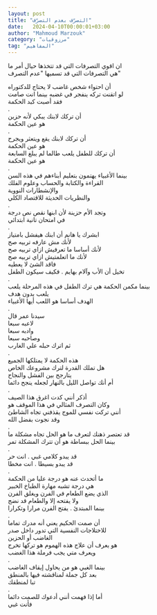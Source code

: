 ```yaml
---
layout: post
title: "التصرّف بعدم التصرّف"
date:   2024-04-10T00:00:01+03:00
author: "Mahmoud Marzouk"
category: "مرزوقيات"
tag: "المفاهيم"
---
```



ان اقوي التصرفات التي قد تتخذها حيال أمر ما  
هي التصرفات التي قد تسميها "عدم التصرف"

أن احتواء شخص غاضب لا يحتاج للدكتوراه  
لو اتقنت تركه ينفجر في غضبه بينما انت صامت  
فقد أصبت كبد الحكمة  
.  
أن تركك لابنك يبكي لأنه حزين  
هو عين الحكمة  
.  
أن تركك لابنك يقع ويتعثر ويجرح  
هو عين الحكمة  
أن تركك للطفل يلعب طالما لم يبلغ السابعة  
هو عين الحكمة  
.  
بينما الأغبياء يهتمون بتعليم أبناءهم في هذه السن  
القراءة والكتابة والحساب وعلوم الفلك  
والإنشطارات النووية  
والنظريات الحديثة للاقتصاد الكلي  
.  
وتجد الأم حزينة لأن ابنها نقص نص درجة  
في امتحان تانية ابتدائي  
.  
ابشرك يا هانم أن ابنك هيفشل بامتياز  
لأنك مش عارفه تربيه صح  
لأنك أساسا ما تعرفيش ازاي تربيه صح  
لأنك ما اتعلمتيش ازاي تربيه صح  
فاقد الشئ لا يعطيه  
تخيل أن الأب وآلام بهايم . فكيف سيكون الطفل  
.  
بينما مكمن الحكمة هي ترك الطفل في هذه المرحلة يلعب  
يلعب بدون هدف  
الهدف أساسا هو اللعب أيها الأغبياء  
.  
سيدنا عمر قال  
لاعبه سبعا  
وادبه سبعا  
وصاحبه سبعا  
ثم اترك حبله علي الغارب  
.  
هذه الحكمة لا يمتلكها الجميع  
هل تملك القدرة لترك مشروعك الخاص  
يتارجح بين الفشل والنجاح  
أم أنك تواصل الليل بالنهار لجعله ينجح دائما  
.  
أذكر أنني كدت اغرق هذا الصيف  
وكان التصرف المثالي في هذا الموقف هو  
أنني تركت نفسي للموج يقذفني تجاه الشاطئ  
وقد نجوت بفضل الله  
.  
قد تعتصر ذهنك لتعرف ما هو الحل تجاه مشكلة ما  
بينما الحل ببساطة هو أن تترك المشكلة تمر  
.  
قد يبدو كلامي غبي . انت حر  
قد يبدو بسيطا . انت مخطا  
.  
ما أتحدث عنه هو درجة عليا من الحكمة  
هي درجة تشبه مهارة الطباخ الخبير  
الذي يضع الطعام في الفرن ويغلق الفرن  
ولا يفتحه إلا والطعام قد نضج  
بينما المبتدئ . يفتح الفرن مرارا وتكرارا  
.  
أن صمت الحكيم يعني أنه مدرك تماما  
للاختلاجات النفسية التي تدور داخل صدر  
الغاضب أو الحزين  
هو يعرف أن علاج هذه الهموم هو تركها تخرج  
ويعرف متي يجب فرملة هذا الغضب  
.  
بينما الغبي هو من يحاول إيقاف الغاضب  
بعد كل جملة لمناقشته فيها بالمنطق  
تبا لمنطقك  
.  
أما إذا فهمت أنني أدعوك للصمت دائما  
فأنت غبي
